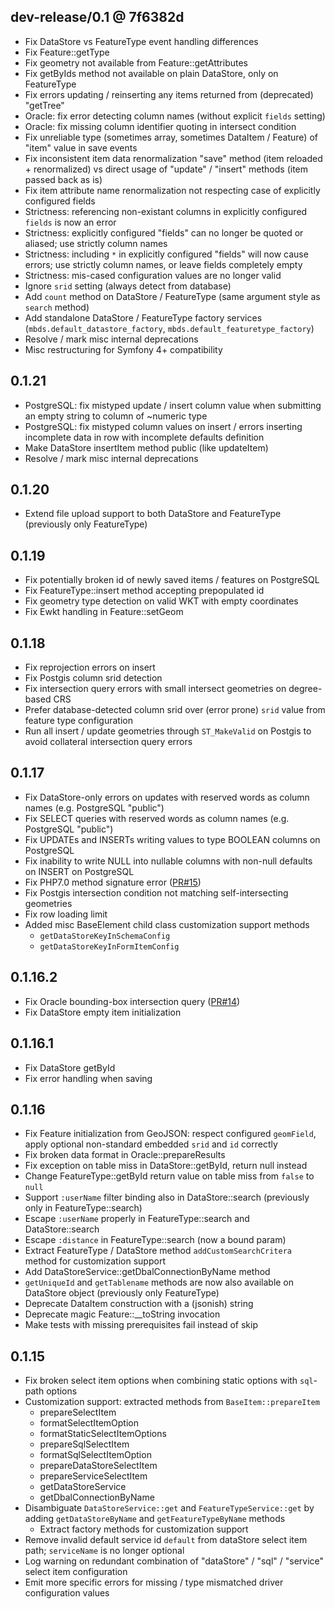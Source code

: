 ## dev-release/0.1 @ 7f6382d
* Fix DataStore vs FeatureType event handling differences
* Fix Feature::getType
* Fix geometry not available from Feature::getAttributes
* Fix getByIds method not available on plain DataStore, only on FeatureType
* Fix errors updating / reinserting any items returned from (deprecated) "getTree"
* Oracle: fix error detecting column names (without explicit `fields` setting)
* Oracle: fix missing column identifier quoting in intersect condition
* Fix unreliable type (sometimes array, sometimes DataItem / Feature) of "item" value in save events
* Fix inconsistent item data renormalization "save" method (item reloaded + renormalized) vs direct usage of "update" / "insert" methods (item passed back as is)
* Fix item attribute name renormalization not respecting case of explicitly configured fields
* Strictness: referencing non-existant columns in explicitly configured `fields` is now an error
* Strictness: explicitly configured "fields" can no longer be quoted or aliased; use strictly column names
* Strictness: including `*` in explicitly configured "fields" will now cause errors; use strictly column names, or leave fields completely empty
* Strictness: mis-cased configuration values are no longer valid
* Ignore `srid` setting (always detect from database)
* Add `count` method on DataStore / FeatureType (same argument style as `search` method)
* Add standalone DataStore / FeatureType factory services (`mbds.default_datastore_factory`, `mbds.default_featuretype_factory`)
* Resolve / mark misc internal deprecations
* Misc restructuring for Symfony 4+ compatibility

## 0.1.21
* PostgreSQL: fix mistyped update / insert column value when submitting an empty string to column of ~numeric type
* PostgreSQL: fix mistyped column values on insert / errors inserting incomplete data in row with incomplete defaults definition
* Make DataStore insertItem method public (like updateItem)
* Resolve / mark misc internal deprecations

## 0.1.20
- Extend file upload support to both DataStore and FeatureType (previously only FeatureType)

## 0.1.19
- Fix potentially broken id of newly saved items / features on PostgreSQL
- Fix FeatureType::insert method accepting prepopulated id
- Fix geometry type detection on valid WKT with empty coordinates
- Fix Ewkt handling in Feature::setGeom

## 0.1.18
- Fix reprojection errors on insert
- Fix Postgis column srid detection
- Fix intersection query errors with small intersect geometries on degree-based CRS
- Prefer database-detected column srid over (error prone) `srid` value from feature type configuration
- Run all insert / update geometries through `ST_MakeValid` on Postgis to avoid collateral intersection query errors

## 0.1.17
- Fix DataStore-only errors on updates with reserved words as column names (e.g. PostgreSQL "public")
- Fix SELECT queries with reserved words as column names (e.g. PostgreSQL "public")
- Fix UPDATEs and INSERTs writing values to type BOOLEAN columns on PostgreSQL
- Fix inability to write NULL into nullable columns with non-null defaults on INSERT on PostgreSQL
- Fix PHP7.0 method signature error ([PR#15](https://github.com/mapbender/data-source/pull/15/files))
- Fix Postgis intersection condition not matching self-intersecting geometries
- Fix row loading limit
- Added misc BaseElement child class customization support methods
  * `getDataStoreKeyInSchemaConfig`
  * `getDataStoreKeyInFormItemConfig`

## 0.1.16.2
- Fix Oracle bounding-box intersection query ([PR#14](https://github.com/mapbender/data-source/pull/14))
- Fix DataStore empty item initialization

## 0.1.16.1
- Fix DataStore getById
- Fix error handling when saving

## 0.1.16
- Fix Feature initialization from GeoJSON: respect configured `geomField`, apply optional non-standard embedded `srid` and `id` correctly
- Fix broken data format in Oracle::prepareResults
- Fix exception on table miss in DataStore::getById, return null instead
- Change FeatureType::getById return value on table miss from `false` to `null`
- Support `:userName` filter binding also in DataStore::search (previously only in FeatureType::search)
- Escape `:userName` properly in FeatureType::search and DataStore::search
- Escape `:distance` in FeatureType::search (now a bound param)
- Extract FeatureType / DataStore method `addCustomSearchCritera` method for customization support
- Add DataStoreService::getDbalConnectionByName method
- `getUniqueId` and `getTablename` methods are now also available on DataStore object (previously only FeatureType)
- Deprecate DataItem construction with a (jsonish) string
- Deprecate magic Feature::__toString invocation
- Make tests with missing prerequisites fail instead of skip

## 0.1.15
- Fix broken select item options when combining static options with `sql`-path options
- Customization support: extracted methods from `BaseItem::prepareItem`
  - prepareSelectItem
  - formatSelectItemOption
  - formatStaticSelectItemOptions
  - prepareSqlSelectItem
  - formatSqlSelectItemOption
  - prepareDataStoreSelectItem
  - prepareServiceSelectItem
  - getDataStoreService
  - getDbalConnectionByName
- Disambiguate `DataStoreService::get` and `FeatureTypeService::get` by adding `getDataStoreByName` and `getFeatureTypeByName` methods
  - Extract factory methods for customization support
- Remove invalid default service id `default` from dataStore select item path; `serviceName` is no longer optional
- Log warning on redundant combination of "dataStore" / "sql" / "service" select item configuration
- Emit more specific errors for missing / type mismatched driver configuration values

